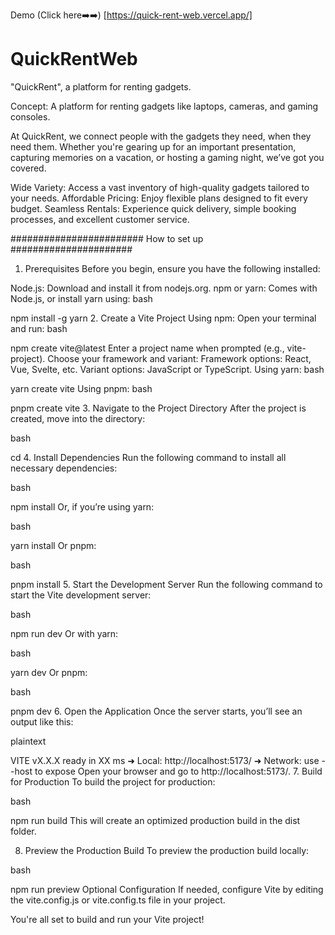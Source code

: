 
Demo (Click here➡️➡️) [https://quick-rent-web.vercel.app/]


# QuickRentWeb
"QuickRent", a platform for renting gadgets.

Concept: A platform for renting gadgets like laptops, cameras, and gaming
consoles.

At QuickRent, we connect people with the gadgets they need, when they need them. Whether you're gearing up for an important presentation, capturing memories on a vacation, or hosting a gaming night, we’ve got you covered.

Wide Variety: Access a vast inventory of high-quality gadgets tailored to your needs.
Affordable Pricing: Enjoy flexible plans designed to fit every budget.
Seamless Rentals: Experience quick delivery, simple booking processes, and excellent customer service.




######################## How to set up ######################
1. Prerequisites
Before you begin, ensure you have the following installed:

Node.js: Download and install it from nodejs.org.
npm or yarn: Comes with Node.js, or install yarn using:
bash

npm install -g yarn
2. Create a Vite Project
Using npm:
Open your terminal and run:
bash

npm create vite@latest
Enter a project name when prompted (e.g., vite-project).
Choose your framework and variant:
Framework options: React, Vue, Svelte, etc.
Variant options: JavaScript or TypeScript.
Using yarn:
bash

yarn create vite
Using pnpm:
bash

pnpm create vite
3. Navigate to the Project Directory
After the project is created, move into the directory:

bash

cd <project-name>
4. Install Dependencies
Run the following command to install all necessary dependencies:

bash

npm install
Or, if you’re using yarn:

bash

yarn install
Or pnpm:

bash

pnpm install
5. Start the Development Server
Run the following command to start the Vite development server:

bash

npm run dev
Or with yarn:

bash

yarn dev
Or pnpm:

bash

pnpm dev
6. Open the Application
Once the server starts, you’ll see an output like this:

plaintext

VITE vX.X.X  ready in XX ms
➜  Local:   http://localhost:5173/
➜  Network: use --host to expose
Open your browser and go to http://localhost:5173/.
7. Build for Production
To build the project for production:

bash

npm run build
This will create an optimized production build in the dist folder.

8. Preview the Production Build
To preview the production build locally:

bash

npm run preview
Optional Configuration
If needed, configure Vite by editing the vite.config.js or vite.config.ts file in your project.

You're all set to build and run your Vite project!
